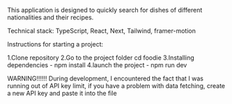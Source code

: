 This application is designed to quickly search for dishes of different nationalities and their recipes.

Technical stack: TypeScript, React, Next, Tailwind, framer-motion

Instructions for starting a project:

1.Clone repository
2.Go to the project folder cd foodie
3.Installing dependencies - npm install
4.launch the project - npm run dev

WARNING!!!!!!
During development, I encountered the fact that I was running out of API key limit, 
if you have a problem with data fetching, create a new API key and paste it into the file
